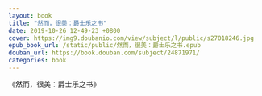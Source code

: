 ```yaml
---
layout: book
title: "然而，很美：爵士乐之书"
date: 2019-10-26 12-49-23 +0800
cover: https://img9.doubanio.com/view/subject/l/public/s27018246.jpg
epub_book_url: /static/public/然而，很美：爵士乐之书.epub
douban_url: https://book.douban.com/subject/24871971/
categories: book
---
```


《然而，很美：爵士乐之书》